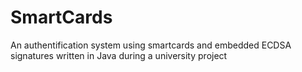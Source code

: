 # SmartCards

An authentification system using smartcards and embedded ECDSA signatures written in Java during a university project
